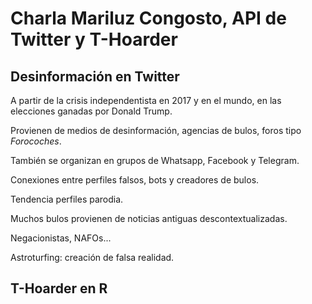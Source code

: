 # Charla Mariluz Congosto, API de Twitter y T-Hoarder

## Desinformación en Twitter

A partir de la crisis independentista en 2017 y en el mundo, en las elecciones ganadas por Donald Trump.

Provienen de medios de desinformación, agencias de bulos, foros tipo *Forocoches*.

También se organizan en grupos de Whatsapp, Facebook y Telegram.

Conexiones entre perfiles falsos, bots y creadores de bulos.

Tendencia perfiles parodia.

Muchos bulos provienen de noticias antiguas descontextualizadas.

Negacionistas, NAFOs...

Astroturfing: creación de falsa realidad.

## T-Hoarder en R

